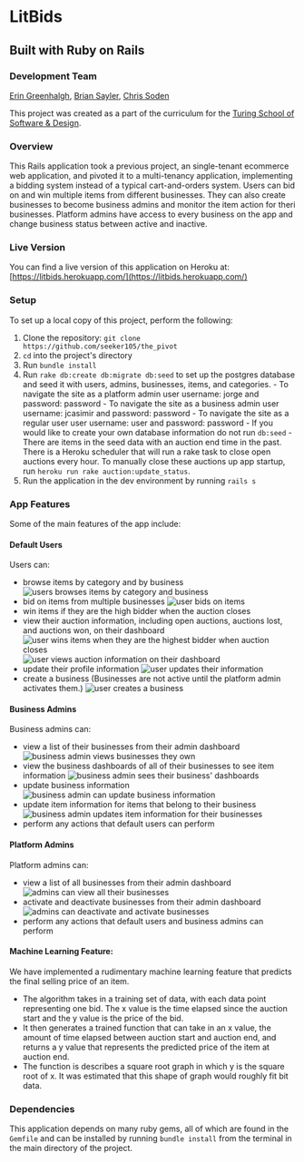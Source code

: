 # LitBids
## Built with Ruby on Rails

### Development Team
[Erin Greenhalgh](https://github.com/ErinGreenhalgh), [Brian Sayler](https://github.com/saylerb), [Chris Soden](https://github.com/seeker105)

This project was created as a part of the curriculum for the [Turing School of Software & Design](http://turing.io).

### Overview

This Rails application took a previous project, an single-tenant ecommerce web application, and pivoted it to  a multi-tenancy application, implementing a bidding system instead of a typical cart-and-orders system. Users can bid on and win multiple items from different businesses. They can also create businesses to become business admins and monitor the item action for theri businesses. Platform admins have access to every business on the app and change business status between active and inactive.

### Live Version

You can find a live version of this application on Heroku at: [https://litbids.herokuapp.com/](https://litbids.herokuapp.com/)

### Setup

To set up a local copy of this project, perform the following:

  1. Clone the repository: `git clone https://github.com/seeker105/the_pivot`
  2. `cd` into the project's directory
  3. Run `bundle install`
  4. Run `rake db:create db:migrate db:seed` to set up the postgres database and seed it with users, admins, businesses, items, and categories.
    - To navigate the site as a platform admin user username: jorge and password: password
    - To navigate the site as a business admin user username: jcasimir and password: password
    - To navigate the site as a regular user user username: user and password: password
    - If you would like to create your own database information do not run `db:seed`
    - There are items in the seed data with an auction end time in the past. There is a Heroku scheduler that will run a rake task to close open auctions every hour. To manually close these auctions up app startup, run `heroku run rake auction:update_status`.
  5. Run the application in the dev environment by running `rails s`

### App Features

Some of the main features of the app include:

#### Default Users
  Users can:
  - browse items by category and by business
  ![users browses items by category and business](http://imgur.com/klnxv54)
  - bid on items from multiple businesses
  ![user bids on items](http://imgur.com/PC5C9jb)
  - win items if they are the high bidder when the auction closes
  - view their auction information, including open auctions, auctions lost, and auctions won, on their dashboard
  ![user wins items when they are the highest bidder when auction closes]()
  ![user views auction information on their dashboard](http://imgur.com/MBzoNtn)
  - update their profile information
  ![user updates their information]()
  - create a business (Businesses are not active until the platform admin activates them.)
  ![user creates a business]()

#### Business Admins
  Business admins can:
  - view a list of their businesses from their admin dashboard
  ![business admin views businesses they own](http://imgur.com/VdytaPE)
  - view the business dashboards of all of their businesses to see item information
  ![business admin sees their business' dashboards](http://imgur.com/RNeX6mq)
  - update business information
  ![business admin can update business information](http://imgur.com/NZfgky4)
  - update item information for items that belong to their business
  ![business admin updates item information for their businesses](http://imgur.com/Dlsqmj2)
  - perform any actions that default users can perform

#### Platform Admins
  Platform admins can:
  - view a list of all businesses from their admin dashboard
  ![admins can view all their businesses](http://imgur.com/FifbH45)
  - activate and deactivate businesses from their admin dashboard
  ![admins can deactivate and activate businesses](http://imgur.com/jzp4kS4)
  - perform any actions that default users and business admins can perform

#### Machine Learning Feature:
  We have implemented a rudimentary machine learning feature that predicts the final selling price of an item.
  - The algorithm takes in a training set of data, with each data point representing one bid. The x value is the time elapsed since the auction start and the y value is the price of the bid.
  - It then generates a trained function that can take in an x value, the amount of time elapsed between auction start and auction end, and returns a y value that represents the predicted price of the item at auction end.
  - The function is describes a square root graph in which y is the square root of x. It was estimated that this shape of graph would roughly fit bit data. 

### Dependencies

This application depends on many ruby gems, all of which are found in the `Gemfile` and can be installed by running `bundle install` from the terminal in the main directory of the project.
